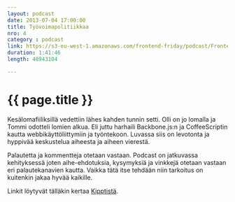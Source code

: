 ```yaml
---
layout: podcast
date: 2013-07-04 17:00:00
title: Työvoimapolitiikkaa
nro: 4
category : podcast
link: https://s3-eu-west-1.amazonaws.com/frontend-friday/podcast/Frontend-Friday-Episode-4.mp3
duration: 1:41:46
length: 48943104

---
```

# {{ page.title }}

Kesälomafiiliksillä vedettiin lähes kahden tunnin setti. Olli on jo lomalla ja Tommi odotteli lomien alkua. Eli juttu harhaili Backbone.js:n ja CoffeeScriptin kautta webbikäyttöliittymiin ja työntekoon. Luvassa siis on levotonta ja hyppivää keskustelua aiheesta ja aiheen vierestä.

Palautetta ja kommentteja otetaan vastaan. Podcast on jatkuvassa kehityksessä joten aihe-ehdotuksia, kysymyksiä ja vinkkejä otetaan vastaan eri palautekanavien kautta. Vaikka tätä itse tehdään niin tarkoitus on kuitenkin jakaa hyvää kaikille.

Linkit löytyvät tälläkin kertaa [Kipptistä](https://kippt.com/Glen/frontend-friday-the-list).



